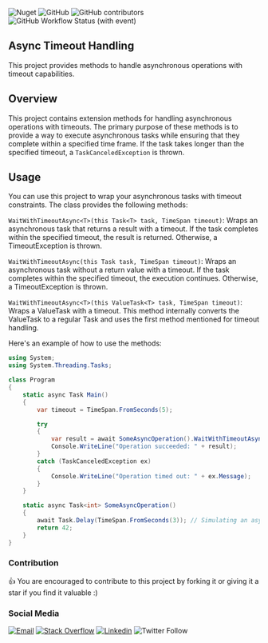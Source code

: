 ![Nuget](https://img.shields.io/nuget/v/WaitWithTimeout)
![GitHub](https://img.shields.io/github/license/ipazooki/WaitWithTimeout)
![GitHub contributors](https://img.shields.io/github/contributors/ipazooki/WaitWithTimeout)
![GitHub Workflow Status (with event)](https://img.shields.io/github/actions/workflow/status/ipazooki/WaitWithTimeout/dotnet.yml)

## Async Timeout Handling

This project provides methods to handle asynchronous operations with timeout capabilities.

## Overview

This project contains extension methods for handling asynchronous operations with timeouts. The primary purpose of these methods is to provide a way to execute asynchronous tasks while ensuring that they complete within a specified time frame. If the task takes longer than the specified timeout, a `TaskCanceledException` is thrown.

## Usage
You can use this project to wrap your asynchronous tasks with timeout constraints. The class provides the following methods:

`WaitWithTimeoutAsync<T>(this Task<T> task, TimeSpan timeout)`: Wraps an asynchronous task that returns a result with a timeout. If the task completes within the specified timeout, the result is returned. Otherwise, a TimeoutException is thrown.

`WaitWithTimeoutAsync(this Task task, TimeSpan timeout)`: Wraps an asynchronous task without a return value with a timeout. If the task completes within the specified timeout, the execution continues. Otherwise, a TimeoutException is thrown.

`WaitWithTimeoutAsync<T>(this ValueTask<T> task, TimeSpan timeout)`: Wraps a ValueTask<T> with a timeout. This method internally converts the ValueTask<T> to a regular Task<T> and uses the first method mentioned for timeout handling.

Here's an example of how to use the methods:

```csharp
using System;
using System.Threading.Tasks;

class Program
{
    static async Task Main()
    {
        var timeout = TimeSpan.FromSeconds(5);

        try
        {
            var result = await SomeAsyncOperation().WaitWithTimeoutAsync(timeout);
            Console.WriteLine("Operation succeeded: " + result);
        }
        catch (TaskCanceledException ex)
        {
            Console.WriteLine("Operation timed out: " + ex.Message);
        }
    }

    static async Task<int> SomeAsyncOperation()
    {
        await Task.Delay(TimeSpan.FromSeconds(3)); // Simulating an async operation
        return 42;
    }
}
```

### Contribution
👍 You are encouraged to contribute to this project by forking it or giving it a star if you find it valuable :)

### Social Media

[![Email](https://img.shields.io/badge/Email-gray?logo=gmail&style=flat-square)](mailto:ipazooki@gmail.com)
[![Stack Overflow](https://img.shields.io/badge/Stackoverflow-gray?logo=stackoverflow&style=flat-square)](https://stackoverflow.com/users/1424065/mrp)
[![Linkedin](https://img.shields.io/badge/-LinkedIn-blue?style=flat-square&logo=Linkedin&logoColor=white&link=https://www.linkedin.com/in/pazooki)](https://www.linkedin.com/in/pazooki/)
![Twitter Follow](https://img.shields.io/twitter/follow/ipazooki)
